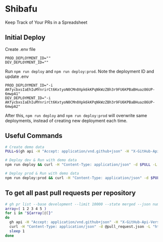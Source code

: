 # Shibafu

Keep Track of Your PRs in a Spreadsheet

## Initial Deploy

Create .env file

```
PROD_DEPLOYMENT_ID=""
DEV_DEPLOYMENT_ID=""
```

Run `npm run deploy` and `npm run deploy:prod`. Note the deployment ID and update .env

```
PROD_DEPLOYMENT_ID="-i AKfycbxsIaEhIuMYnrirCt6KxtyoN0CMn0Xpk6kKPqNkWzZBh3r9FU6KPBaBHuaz86UP-6mwpA1"
DEV_DEPLOYMENT_ID="-i AKfycbxsIaEhIuMYnrirCt6KxtyoN0CMn0Xpk6kKPqNkWzZBh3r9FU6KPBaBHuaz86UP-6mwpA2"
```

After this, `npm run deploy` and `npm run deploy:prod` will overwrite same deployments, instead of creating new deployment each time.

## Useful Commands

```bash
# Create demo data
PULL=$(gh api -H "Accept: application/vnd.github+json" -H "X-GitHub-Api-Version: 2022-11-28" repos/umihico/docker-selenium-lambda/pulls/176 | jq)

# Deploy dev & Run with demo data
npm run deploy && curl -H "Content-Type: application/json" -d $PULL -L "https://script.google.com/macros/s/$DEV_DEPLOYMENT_ID/exec"

# Deploy prod & Run with demo data
npm run deploy:prod && curl -H "Content-Type: application/json" -d $PULL -L "https://script.google.com/macros/s/$PROD_DEPLOYMENT_ID/exec"
```

## To get all past pull requests per repository

```bash
# gh pr list --base development --limit 10000 --state merged --json number | jq "[. | sort_by(.number) | .[].number] | join(\" \")"
array=( 1 2 3 4 5 )
for i in "${array[@]}"
do
  gh api -H "Accept: application/vnd.github+json" -H "X-GitHub-Api-Version: 2022-11-28" repos/umihico/hoge/pulls/${i} > pull_request.json
  curl -H "Content-Type: application/json" -d @pull_request.json -L "https://script.google.com/macros/s/${DEPLOYMENT_ID}/exec"
  sleep 1
done
```
